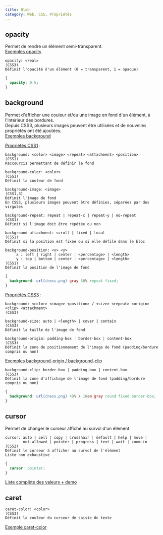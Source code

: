 ```yaml
---
title: Blob
category: Web, CSS, Propriétés
---
```


## opacity

Permet de rendre un élément semi-transparent.  
[Exemples opacity](https://jsfiddle.net/amt01/25L3jmsj/)

``` plain
opacity: <real>
(CSS3)
Définit l'opacité d'un élément (0 = transparent, 1 = opaque)
```

``` css
{
  opacity: 0.5;
}
```

## background

Permet d'afficher une couleur et/ou une image en fond d'un élément, à l'intérieur des bordures.  
Depuis CSS3, plusieurs images peuvent être utilisées et de nouvelles propriétés ont été ajoutées.  
[Exemples background](https://jsfiddle.net/amt01/jpgykmuh/)

<ins>Propriétés CSS1</ins> :

``` plain
background: <color> <image> <repeat> <attachment> <position>
(CSS1)
Raccourcis permettant de définir le fond
```

``` plain
background-color: <color>
(CSS1)
Définit la couleur de fond
```

``` plain
background-image: <image>
(CSS1,3)
Définit l'image de fond
En CSS3, plusieurs images peuvent être définies, séparées par des virgules
```

``` plain
background-repeat: repeat | repeat-x | repeat-y | no-repeat
(CSS1)
Définit si l'image doit être répétée ou non
```

``` plain
background-attachment: scroll | fixed | local
(CSS1)
Définit si la position est fixée ou si elle défile dans le bloc
```

``` plain
background-position: <x> <y>
     x : left | right | center | <percentage> | <length>
     y : top | bottom | center | <percentage> | <length>
(CSS1)
Définit la position de l'image de fond
```

``` css
{
  background: url(chess.png) gray 50% repeat fixed;
}
```

<ins>Propriétés CSS3</ins> :

``` plain
background: <color> <image> <position> / <size> <repeat> <origin> <clip> <attachment>
(CSS3)
```

``` plain
background-size: auto | <length> | cover | contain
(CSS3)
Définit la taille de l'image de fond
```

``` plain
background-origin: padding-box | border-box | content-box
(CSS3)
Définit la zone de positionnement de l'image de fond (padding/bordure compris ou non)
```

[Exemples background-origin / background-clip](https://jsfiddle.net/amt01/3ag2gvrz/)

``` plain
background-clip: border-box | padding-box | content-box
(CSS3)
Définit la zone d'affichage de l'image de fond (padding/bordure compris ou non)
```

``` css
{
  background: url(chess.png) 40% / 10em gray round fixed border-box;
}
```

## cursor

Permet de changer le curseur affiché au survol d'un élément

``` plain
cursor: auto | cell | copy | crosshair | default | help | move |
        not-allowed | pointer | progress | text | wait | zoom-in
(CSS2)
Définit le curseur à afficher au survol de l'élément
Liste non exhaustive
```

``` css
{
  cursor: pointer;
}
```

[Liste complète des valeurs + demo](https://developer.mozilla.org/fr/docs/Web/CSS/cursor#Valeurs)

## caret

``` plain
caret-color: <color>
(CSS3)
Définit la couleur du curseur de saisie de texte
```

[Exemple caret-color](https://jsfiddle.net/amt01/3u43txtL/)
